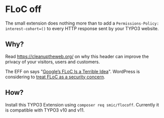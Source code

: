 # FLoC off

The small extension does nothing more than to add a `Permissions-Policy: interest-cohort=()` to every
HTTP response sent by your TYPO3 website.

## Why?

Read https://cleanuptheweb.org/ on why this header can improve the privacy of your visitors, users and customers.

The EFF on says "[Google’s FLoC Is a Terrible Idea](https://www.eff.org/deeplinks/2021/03/googles-floc-terrible-idea)".
WordPress is considering to [treat FLoC as a security concern](https://make.wordpress.org/core/2021/04/18/proposal-treat-floc-as-a-security-concern/).

## How?

Install this TYPO3 Extension using `composer req smic/flocoff`. Currently it is compatible with TYPO3 v10 and v11.
